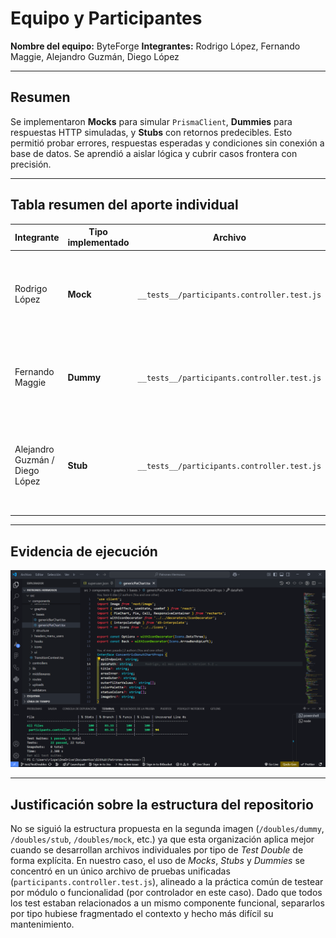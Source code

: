 # Equipo y Participantes

**Nombre del equipo:** ByteForge 
**Integrantes:** Rodrigo López, Fernando Maggie, Alejandro Guzmán, Diego López

---

## Resumen

Se implementaron **Mocks** para simular `PrismaClient`, **Dummies** para respuestas HTTP simuladas, y **Stubs** con retornos predecibles. Esto permitió probar errores, respuestas esperadas y condiciones sin conexión a base de datos. Se aprendió a aislar lógica y cubrir casos frontera con precisión.

---

## Tabla resumen del aporte individual

| Integrante     | Tipo implementado | Archivo                                     | Descripción                                                                                                                                     | ¿Pasa pruebas? |
|----------------|--------------------|---------------------------------------------|-------------------------------------------------------------------------------------------------------------------------------------------------|----------------|
| Rodrigo López  | **Mock**           | `__tests__/participants.controller.test.js` | Se mockearon métodos de `PrismaClient` (create, findMany, findUnique, update, delete) para simular el acceso a base de datos.                  | ✅             |
| Fernando Maggie  | **Dummy**          | `__tests__/participants.controller.test.js` | Se usó una función `mockRes()` para crear objetos `Response` falsos que permiten testear el flujo HTTP sin un servidor real.                  | ✅             |
| Alejandro Guzmán / Diego López  | **Stub**           | `__tests__/participants.controller.test.js` | Algunos valores de retorno predefinidos (`mockResolvedValue`, `mockRejectedValue`) se utilizaron como stubs en lugar de lógica compleja real. | ✅             |

---

## Evidencia de ejecución

![Resultado cobertura](./Evidencia.png)

---

## Justificación sobre la estructura del repositorio

No se siguió la estructura propuesta en la segunda imagen (`/doubles/dummy`, `/doubles/stub`, `/doubles/mock`, etc.) ya que esta organización aplica mejor cuando se desarrollan archivos individuales por tipo de *Test Double* de forma explícita. En nuestro caso, el uso de *Mocks*, *Stubs* y *Dummies* se concentró en un único archivo de pruebas unificadas (`participants.controller.test.js`), alineado a la práctica común de testear por módulo o funcionalidad (por controlador en este caso). Dado que todos los test estaban relacionados a un mismo componente funcional, separarlos por tipo hubiese fragmentado el contexto y hecho más difícil su mantenimiento.